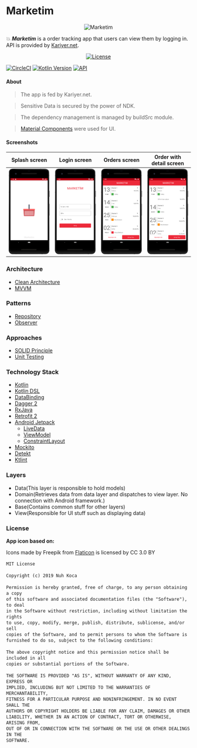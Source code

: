 # Marketim

<p align="center"><img src="https://github.com/nuhkoca/market_tech_challenge/blob/master/app/src/main/ic_launcher-web.png" alt="Marketim" height="200px"></p>

:boom: ***Marketim*** is a order tracking app that users can view them by logging in. API is provided by [Kariyer.net](https://www.kariyer.net).

<p align="center">
  <a href="https://www.kariyer.net"><img alt="License" src="https://aday-asset.mncdn.com/img/kariyernet_logo.png" width="350"/></a>
</p>

[![CircleCI](https://circleci.com/gh/nuhkoca/market_tech_challenge.svg?style=svg&circle-token=05700df6be888cf5df6833e16beb607127c1b7d5)](https://circleci.com/gh/nuhkoca/market_tech_challenge)
[![Kotlin Version](https://img.shields.io/badge/kotlin-1.3.41-blue.svg)](https://kotlinlang.org)
[![API](https://img.shields.io/badge/API-21%2B-brightgreen.svg?style=flat)](https://android-arsenal.com/api?level=21)

#### About

>The app is fed by Kariyer.net.

>Sensitive Data is secured by the power of NDK.

>The dependency management is managed by buildSrc module.

>[Material Components](https://github.com/material-components/material-components-android) were used for UI.

#### Screenshots


| Splash screen | Login screen | Orders screen | Order with detail screen
|:----------------:|:---------------:|:---------------:|:----------------:
| <img src="art/1.png" width="350"/>  | <img src="art/2.png" width="350"/>  | <img src="art/3.png" width="350"/> | <img src="art/4.png" width="350"/>


### Architecture
* [Clean Architecture](https://www.amazon.com/Clean-Architecture-Craftsmans-Software-Structure/dp/0134494164)
* [MVVM](https://www.raywenderlich.com/8984-mvvm-on-android)

### Patterns
* [Repository](https://developer.android.com/jetpack/docs/guide)
* [Observer](https://code.tutsplus.com/tutorials/android-design-patterns-the-observer-pattern--cms-28963)

### Approaches
* [SOLID Principle](https://itnext.io/solid-principles-explanation-and-examples-715b975dcad4?gi=79443348411d)
* [Unit Testing](http://softwaretestingfundamentals.com/unit-testing/)

### Technology Stack
* [Kotlin](https://kotlinlang.org/)
* [Kotlin DSL](https://docs.gradle.org/current/userguide/kotlin_dsl.html)
* [DataBinding](https://developer.android.com/topic/libraries/data-binding)
* [Dagger 2](https://github.com/google/dagger)
* [RxJava](https://github.com/ReactiveX/RxJava)
* [Retrofit 2](https://square.github.io/retrofit/)
* [Android Jetpack](https://developer.android.com/jetpack)
  * [LiveData](https://developer.android.com/topic/libraries/architecture/livedata)
  * [ViewModel](https://developer.android.com/topic/libraries/architecture/viewmodel)
  * [ConstraintLayout](https://developer.android.com/training/constraint-layout)
* [Mockito](https://site.mockito.org/)
* [Detekt](https://github.com/arturbosch/detekt)
* [Ktlint](https://github.com/JLLeitschuh/ktlint-gradle)

### Layers
* Data(This layer is responsible to hold models)
* Domain(Retrieves data from data layer and dispatches to view layer. No connection with Android framework.)
* Base(Contains common stuff for other layers)
* View(Responsible for UI stuff such as displaying data)

### License

**App icon based on:**

Icons made by Freepik from [Flaticon](https://www.flaticon.com/) is licensed by CC 3.0 BY

```
MIT License

Copyright (c) 2019 Nuh Koca

Permission is hereby granted, free of charge, to any person obtaining a copy
of this software and associated documentation files (the "Software"), to deal
in the Software without restriction, including without limitation the rights
to use, copy, modify, merge, publish, distribute, sublicense, and/or sell
copies of the Software, and to permit persons to whom the Software is
furnished to do so, subject to the following conditions:

The above copyright notice and this permission notice shall be included in all
copies or substantial portions of the Software.

THE SOFTWARE IS PROVIDED "AS IS", WITHOUT WARRANTY OF ANY KIND, EXPRESS OR
IMPLIED, INCLUDING BUT NOT LIMITED TO THE WARRANTIES OF MERCHANTABILITY,
FITNESS FOR A PARTICULAR PURPOSE AND NONINFRINGEMENT. IN NO EVENT SHALL THE
AUTHORS OR COPYRIGHT HOLDERS BE LIABLE FOR ANY CLAIM, DAMAGES OR OTHER
LIABILITY, WHETHER IN AN ACTION OF CONTRACT, TORT OR OTHERWISE, ARISING FROM,
OUT OF OR IN CONNECTION WITH THE SOFTWARE OR THE USE OR OTHER DEALINGS IN THE
SOFTWARE.
```